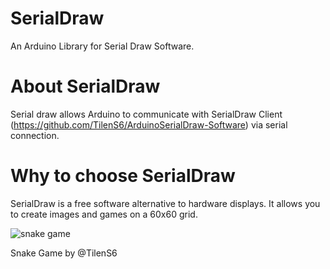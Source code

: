 # SerialDraw
An Arduino Library for Serial Draw Software.

# About SerialDraw
Serial draw allows Arduino to communicate with SerialDraw Client (https://github.com/TilenS6/ArduinoSerialDraw-Software) via serial connection.

# Why to choose SerialDraw
SerialDraw is a free software alternative to hardware displays. It allows you to create images and games on a 60x60 grid.

![snake game](https://raw.githubusercontent.com/TilenS6/SerialDraw-Library/assets/snake.png)

Snake Game by @TilenS6
